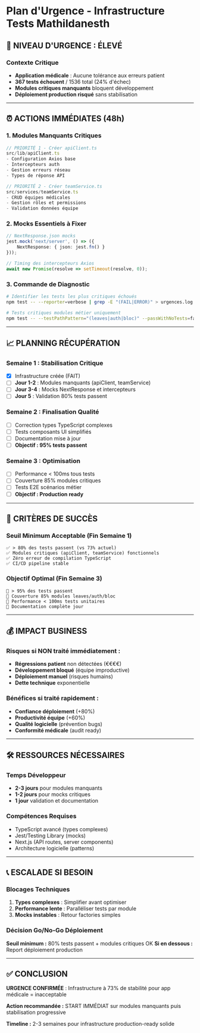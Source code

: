 # Plan d'Urgence - Infrastructure Tests Mathildanesth

## 🚨 NIVEAU D'URGENCE : **ÉLEVÉ**

### Contexte Critique
- **Application médicale** : Aucune tolérance aux erreurs patient
- **367 tests échouent** / 1536 total (24% d'échec)
- **Modules critiques manquants** bloquent développement
- **Déploiement production risqué** sans stabilisation

---

## ⏰ ACTIONS IMMÉDIATES (48h)

### 1. Modules Manquants Critiques
```typescript
// PRIORITÉ 1 - Créer apiClient.ts
src/lib/apiClient.ts
- Configuration Axios base
- Intercepteurs auth 
- Gestion erreurs réseau
- Types de réponse API

// PRIORITÉ 2 - Créer teamService.ts  
src/services/teamService.ts
- CRUD équipes médicales
- Gestion rôles et permissions
- Validation données équipe
```

### 2. Mocks Essentiels à Fixer
```typescript
// NextResponse.json mocks
jest.mock('next/server', () => ({
    NextResponse: { json: jest.fn() }
}));

// Timing des intercepteurs Axios
await new Promise(resolve => setTimeout(resolve, 0));
```

### 3. Commande de Diagnostic
```bash
# Identifier les tests les plus critiques échoués
npm test -- --reporter=verbose | grep -E "(FAIL|ERROR)" > urgences.log

# Tests critiques modules métier uniquement
npm test -- --testPathPattern="(leaves|auth|bloc)" --passWithNoTests=false
```

---

## 📈 PLANNING RÉCUPÉRATION

### Semaine 1 : Stabilisation Critique
- [x] Infrastructure créée (FAIT)
- [ ] **Jour 1-2** : Modules manquants (apiClient, teamService)
- [ ] **Jour 3-4** : Mocks NextResponse et intercepteurs
- [ ] **Jour 5** : Validation 80% tests passent

### Semaine 2 : Finalisation Qualité  
- [ ] Correction types TypeScript complexes
- [ ] Tests composants UI simplifiés
- [ ] Documentation mise à jour
- [ ] **Objectif : 95% tests passent**

### Semaine 3 : Optimisation
- [ ] Performance < 100ms tous tests
- [ ] Couverture 85% modules critiques
- [ ] Tests E2E scénarios métier
- [ ] **Objectif : Production ready**

---

## 🎯 CRITÈRES DE SUCCÈS

### Seuil Minimum Acceptable (Fin Semaine 1)
```
✅ > 80% des tests passent (vs 73% actuel)
✅ Modules critiques (apiClient, teamService) fonctionnels
✅ Zéro erreur de compilation TypeScript
✅ CI/CD pipeline stable
```

### Objectif Optimal (Fin Semaine 3)
```
🎯 > 95% des tests passent
🎯 Couverture 85% modules leaves/auth/bloc
🎯 Performance < 100ms tests unitaires
🎯 Documentation complète jour
```

---

## 💰 IMPACT BUSINESS

### Risques si NON traité immédiatement :
- **Régressions patient** non détectées (€€€€)
- **Développement bloqué** (équipe improductive)
- **Déploiement manuel** (risques humains)
- **Dette technique** exponentielle

### Bénéfices si traité rapidement :
- **Confiance déploiement** (+80%)
- **Productivité équipe** (+60%)
- **Qualité logicielle** (prévention bugs)
- **Conformité médicale** (audit ready)

---

## 🛠️ RESSOURCES NÉCESSAIRES

### Temps Développeur
- **2-3 jours** pour modules manquants
- **1-2 jours** pour mocks critiques  
- **1 jour** validation et documentation

### Compétences Requises
- TypeScript avancé (types complexes)
- Jest/Testing Library (mocks)
- Next.js (API routes, server components)
- Architecture logicielle (patterns)

---

## 📞 ESCALADE SI BESOIN

### Blocages Techniques
1. **Types complexes** : Simplifier avant optimiser
2. **Performance lente** : Paralléliser tests par module
3. **Mocks instables** : Retour factories simples

### Décision Go/No-Go Déploiement
**Seuil minimum :** 80% tests passent + modules critiques OK
**Si en dessous :** Report déploiement production

---

## ✅ CONCLUSION

**URGENCE CONFIRMÉE** : Infrastructure à 73% de stabilité pour app médicale = inacceptable

**Action recommandée :** START IMMÉDIAT sur modules manquants puis stabilisation progressive

**Timeline :** 2-3 semaines pour infrastructure production-ready solide 